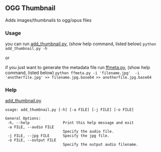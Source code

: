 ## OGG Thumbnail
Adds images/thumbnails to ogg/opus files

### Usage

 you can run [add_thumbnail.py](add_thumbnail.py), 
    (show help command, listed below)
    ```
    python add_thumbnail.py -h
    ```

 or

 if you just want to generate the metadata file run [ffmeta.py](ffmeta.py),
    (show help command, listed below)
    ```
    python ffmeta.py -i 'filename.jpg'  -i 'anotherfile.jpg'
    >> filename.jpg.base64
    >> anotherfile.jpg.base64
    ```

### Help

 [add_thumbnail.py](add_thumbnail.py)
 ```
 usage: add_thumbnail.py [-h] [-a FILE] [-j FILE] [-o FILE]

 General Options:
  -h, --help               Print this help message and exit
  -a FILE, --audio FILE
                           Specify the audio file.
  -j FILE, --jpg FILE      Specify the jpg file.
  -o FILE, --output FILE
                           Specify the output audio filename.             
 ```

